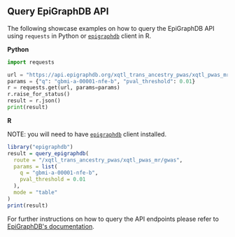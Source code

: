 ## Query EpiGraphDB API

The following showcase examples on how to query the EpiGraphDB API using 
`requests` in Python or [`epigraphdb`](https://mrcieu.github.io/epigraphdb-r) client in R.

**Python**

```python
import requests

url = "https://api.epigraphdb.org/xqtl_trans_ancestry_pwas/xqtl_pwas_mr/gwas"
params = {"q": "gbmi-a-00001-nfe-b", "pval_threshold": 0.01}
r = requests.get(url, params=params)
r.raise_for_status()
result = r.json()
print(result)
```

**R**

NOTE: you will need to have [`epigraphdb`](https://mrcieu.github.io/epigraphdb-r) client installed.

```r
library("epigraphdb")
result = query_epigraphdb(
  route = "/xqtl_trans_ancestry_pwas/xqtl_pwas_mr/gwas",
  params = list(
    q = "gbmi-a-00001-nfe-b", 
    pval_threshold = 0.01
  ),
  mode = "table"
)
print(result)
```

For further instructions on how to query the API endpoints please refer to 
[EpiGraphDB's documentation](https://docs.epigraphdb.org/api/api-endpoints/#get-xqtl_trans_ancestry_pwasxqtl_pwas_mrentity).
